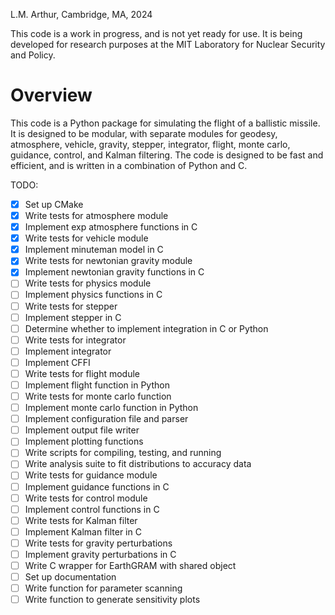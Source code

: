 L.M. Arthur, Cambridge, MA, 2024

This code is a work in progress, and is not yet ready for use. It is being developed for research purposes at the MIT Laboratory for Nuclear Security and Policy. 

# Overview
This code is a Python package for simulating the flight of a ballistic missile. It is designed to be modular, with separate modules for geodesy, atmosphere, vehicle, gravity, stepper, integrator, flight, monte carlo, guidance, control, and Kalman filtering. The code is designed to be fast and efficient, and is written in a combination of Python and C.

TODO: 
- [X] Set up CMake 
- [X] Write tests for atmosphere module
- [X] Implement exp atmosphere functions in C
- [X] Write tests for vehicle module
- [X] Implement minuteman model in C
- [X] Write tests for newtonian gravity module
- [X] Implement newtonian gravity functions in C
- [ ] Write tests for physics module
- [ ] Implement physics functions in C
- [ ] Write tests for stepper
- [ ] Implement stepper in C
- [ ] Determine whether to implement integration in C or Python
- [ ] Write tests for integrator
- [ ] Implement integrator
- [ ] Implement CFFI
- [ ] Write tests for flight module
- [ ] Implement flight function in Python
- [ ] Write tests for monte carlo function
- [ ] Implement monte carlo function in Python
- [ ] Implement configuration file and parser
- [ ] Implement output file writer
- [ ] Implement plotting functions
- [ ] Write scripts for compiling, testing, and running
- [ ] Write analysis suite to fit distributions to accuracy data
- [ ] Write tests for guidance module
- [ ] Implement guidance functions in C
- [ ] Write tests for control module
- [ ] Implement control functions in C
- [ ] Write tests for Kalman filter
- [ ] Implement Kalman filter in C
- [ ] Write tests for gravity perturbations
- [ ] Implement gravity perturbations in C
- [ ] Write C wrapper for EarthGRAM with shared object
- [ ] Set up documentation
- [ ] Write function for parameter scanning
- [ ] Write function to generate sensitivity plots
